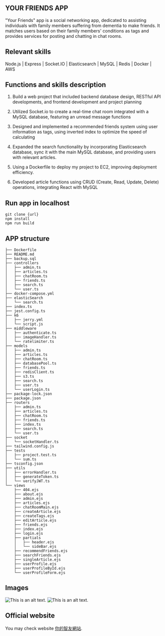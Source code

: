 ## YOUR FRIENDS APP
"Your Friends" app is a social networking app, dedicated to assisting individuals with family members suffering from dementia to make friends. It matches users based on their family members' conditions as tags and provides services for posting and chatting in chat rooms.

## Relevant skills
Node.js |  Express  |  Socket.IO  |  Elasticsearch  |  MySQL  |  Redis  |  Docker |  AWS 


## Functions and skills description
1. Build a web project that included backend database design, RESTful API developments, and frontend development and project planning

2. Utilized Socket.io to create a real-time chat room integrated with a MySQL database, featuring an unread message functions

3. Designed and implemented a recommended friends system using user information as tags, using inverted index to optimize the speed of calculating

4. Expanded the search functionality by incorporating Elasticsearch database, sync it with the main MySQL database, and providing users with relevant articles.

5. Using a Dockerfile to deploy my project to EC2, improving deployment efficiency.

6. Developed article functions using CRUD (Create, Read, Update, Delete) operations, integrating React with MySQL

## Run app in localhost

```
git clone {url}
npm install
npm run build
```

## APP structure

```
├── Dockerfile
├── README.md
├── backup.sql
├── controllers
│   ├── admin.ts
│   ├── articles.ts
│   ├── chatRoom.ts
│   ├── friends.ts
│   ├── search.ts
│   └── user.ts
├── docker-compose.yml
├── elasticSearch
│   └── search.ts
├── index.ts
├── jest.config.ts
├── k6
│   ├── jerry.yml
│   └── script.js
├── middleware
│   ├── authenticate.ts
│   ├── imageHandler.ts
│   └── ratelimiter.ts
├── models
│   ├── admin.ts
│   ├── articles.ts
│   ├── chatRoom.ts
│   ├── databasePool.ts
│   ├── friends.ts
│   ├── redisClient.ts
│   ├── s3.ts
│   ├── search.ts
│   ├── user.ts
│   └── userLogin.ts
├── package-lock.json
├── package.json
├── routers
│   ├── admin.ts
│   ├── articles.ts
│   ├── chatRoom.ts
│   ├── friends.ts
│   ├── index.ts
│   ├── search.ts
│   └── user.ts
├── socket
│   └── socketHandler.ts
├── tailwind.config.js
├── tests
│   ├── project.test.ts
│   └── sum.ts
├── tsconfig.json
├── utils
│   ├── errorHandler.ts
│   ├── generateToken.ts
│   └── verifyJWT.ts
└── views
    ├── 404.ejs
    ├── about.ejs
    ├── admin.ejs
    ├── articles.ejs
    ├── chatRoomMain.ejs
    ├── createArticle.ejs
    ├── createTags.ejs
    ├── editArticle.ejs
    ├── friends.ejs
    ├── index.ejs
    ├── login.ejs
    ├── partials
    │   ├── header.ejs
    │   └── sideBar.ejs
    ├── recommendFriends.ejs
    ├── searchFriends.ejs
    ├── singleArticle.ejs
    ├── userProfile.ejs
    ├── userProfileById.ejs
    └── userProfileForm.ejs

```


## Images

![This is an alt text.](/dist/img/demo1.png "home picture")
![This is an alt text.](/dist/img/demo2.png "chatroom picture")


## Official website

You may check website [你的智友網站](https://chichi-lab.com/).
